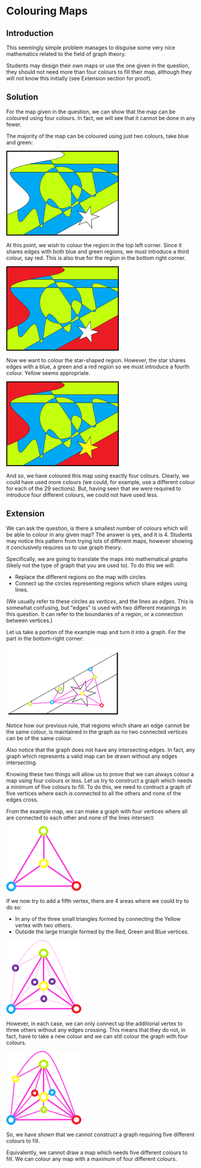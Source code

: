 # Colouring Maps

## Introduction

This seemingly simple problem manages to disguise some very nice mathematics related to the field of graph theory.

Students may design their own maps or use the one given in the question, they should not need more than four colours to fill their map, although they will not know this initially (see Extension section for proof).

## Solution

For the map given in the question, we can show that the map can be coloured using four colours. In fact, we will see that it cannot be done in any fewer.

The majority of the map can be coloured using just two colours, take blue and green:

<img src="../../images/colouring-maps-3.png" width=300>

At this point, we wish to colour the region in the top left corner. Since it shares edges with both blue and green regions, we must introduce a third colour, say red. This is also true for the region in the bottom right corner.

<img src="../../images/colouring-maps-4.png" width=300>

Now we want to colour the star-shaped region. However, the star shares edges with a blue, a green and a red region so we must introduce a fourth colour. Yellow seems appropriate.

<img src="../../images/colouring-maps-5.png" width=300>

And so, we have coloured this map using exactly four colours. Clearly, we could have used more colours (we could, for example, use a different colour for each of the 29 sections). But, having seen that we were required to introduce four different colours, we could not have used less.

## Extension

We can ask the question, is there a smallest number of colours which will be able to colour in any given map? The answer is yes, and it is 4. Students may notice this pattern from trying lots of different maps, however showing it conclusively requires us to use graph theory.

Specifically, we are going to translate the maps into mathematical *graphs* (likely not the type of
graph that you are used to). To do this we will:
- Replace the different regions on the map with circles
- Connect up the circles representing regions which share edges using lines. 

(We usually refer to these circles as *vertices*, and the lines as *edges*. This is somewhat confusing, but "edges" is used with two different meanings in this question. It can refer to the boundaries of a region, or a connection between vertices.)

Let us take a portion of the example map and turn it into a graph. For the part in the bottom-right corner:

<img src="../../images/colouring-maps-6.png" width=300>

Notice how our previous rule, that regions which share an edge cannot be the same colour, is maintained in the graph as no two connected vertices can be of the same colour.

Also notice that the graph does not have any intersecting edges. In fact, any graph which represents a valid map can be drawn without any edges intersecting.

Knowing these two things will allow us to prove that we can always colour a map using four colours or less. Let us try to construct a graph which needs a minimum of five colours to fill. To do this, we need to contruct a graph of five vertices where each is connected to all the others and none of the edges cross.

From the example map, we can make a graph with four vertices where all are connected to each other and none of the lines intersect:

<img src="../../images/colouring-maps-7.png" width=200>

If we now try to add a fifth vertex, there are 4 areas where we could try to do so:
- In any of the three small triangles formed by connecting the Yellow vertex with two others. 
- Outside the large triangle formed by the Red, Green and Blue vertices.

<img src="../../images/colouring-maps-8.png" width=200>

However, in each case, we can only connect up the additional vertex to three others without any edges crossing. This means that they do not, in fact, have to take a new colour and we can still colour the graph with four colours.

<img src="../../images/colouring-maps-9.png" width=200>

So, we have shown that we cannot construct a graph requiring five different colours to fill.

Equivalently, we cannot draw a map which needs five different colours to fill. We can colour any map with a maximum of four different colours.
